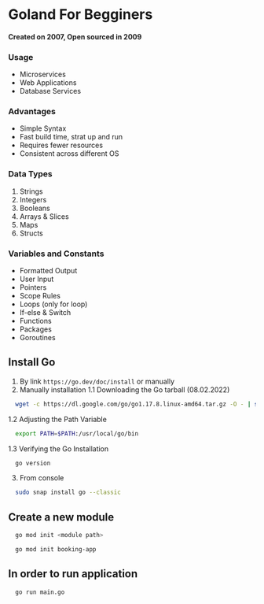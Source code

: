 # Goland For Begginers
#### Created on 2007, Open sourced in 2009

### Usage
* Microservices
* Web Applications
* Database Services

### Advantages
* Simple Syntax
* Fast build time, strat up and run
* Requires fewer resources
* Consistent across different OS

### Data Types
1. Strings
2. Integers
3. Booleans
4. Arrays & Slices
5. Maps
6. Structs

### Variables and Constants
* Formatted Output
* User Input
* Pointers
* Scope Rules
* Loops (only for loop)
* If-else & Switch
* Functions
* Packages
* Goroutines

## Install Go 
1. By link `https://go.dev/doc/install` or manually
2. Manually installation
1.1 Downloading the Go tarball (08.02.2022)
```bash
  wget -c https://dl.google.com/go/go1.17.8.linux-amd64.tar.gz -O - | sudo tar -xz -C /usr/local
```
1.2 Adjusting the Path Variable
```bash
  export PATH=$PATH:/usr/local/go/bin
```
1.3 Verifying the Go Installation
```bash
  go version
```
3. From console
```bash
  sudo snap install go --classic
```
## Create a new module
```bash
  go mod init <module path>
```
```bash
  go mod init booking-app
```
## In order to run application 
```bash
  go run main.go
```
